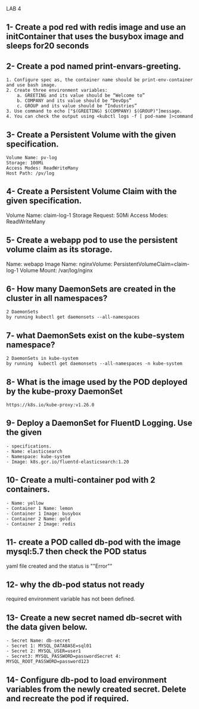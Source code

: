 LAB 4
## 1- Create a pod red with redis image and use an initContainer that uses the busybox image and sleeps for20 seconds

## 2- Create a pod named print-envars-greeting.
    1. Configure spec as, the container name should be print-env-container and use bash image.
    2. Create three environment variables:
        a. GREETING and its value should be “Welcome to”
        b. COMPANY and its value should be “DevOps”
        c. GROUP and its value should be “Industries”
    3. Use command to echo ["$(GREETING) $(COMPANY) $(GROUP)"]message.
    4. You can check the output using <kubctl logs -f [ pod-name ]>command

## 3- Create a Persistent Volume with the given specification.
```
Volume Name: pv-log
Storage: 100Mi
Access Modes: ReadWriteMany
Host Path: /pv/log
```

## 4- Create a Persistent Volume Claim with the given specification.
Volume Name: claim-log-1
Storage Request: 50Mi
Access Modes: ReadWriteMany

## 5- Create a webapp pod to use the persistent volume claim as its storage.
Name: webapp
Image Name: nginxVolume: PersistentVolumeClaim=claim-log-1
Volume Mount: /var/log/nginx

## 6- How many DaemonSets are created in the cluster in all namespaces?
    2 DaemonSets 
    by running kubectl get daemonsets --all-namespaces

## 7- what DaemonSets exist on the kube-system namespace?
    2 DaemonSets in kube-system
    by running  kubectl get daemonsets --all-namespaces -n kube-system

## 8- What is the image used by the POD deployed by the kube-proxy DaemonSet
    https://k8s.io/kube-proxy:v1.26.0

## 9- Deploy a DaemonSet for FluentD Logging. Use the given
    - specifications.
    - Name: elasticsearch
    - Namespace: kube-system
    - Image: k8s.gcr.io/fluentd-elasticsearch:1.20

## 10- Create a multi-container pod with 2 containers.
    - Name: yellow
    - Container 1 Name: lemon
    - Container 1 Image: busybox
    - Container 2 Name: gold
    - Container 2 Image: redis

## 11- create a POD called db-pod with the image mysql:5.7 then check the POD status
yaml file created and the status is ""Error""

## 12- why the db-pod status not ready
 required environment variable has not been defined.
## 13- Create a new secret named db-secret with the data given below.
    - Secret Name: db-secret
    - Secret 1: MYSQL_DATABASE=sql01
    - Secret 2: MYSQL_USER=user1
    - Secret3: MYSQL_PASSWORD=passwordSecret 4: MYSQL_ROOT_PASSWORD=password123

## 14- Configure db-pod to load environment variables from the newly created secret. Delete and recreate the pod if required.
